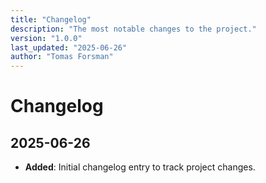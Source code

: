 ```yaml
---
title: "Changelog"
description: "The most notable changes to the project."
version: "1.0.0"
last_updated: "2025-06-26"
author: "Tomas Forsman"
---
```


# Changelog

## 2025-06-26
* **Added**: Initial changelog entry to track project changes.

